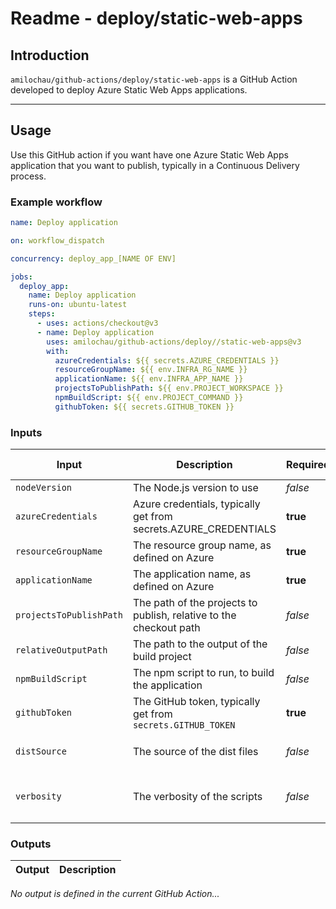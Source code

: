 # Readme - deploy/static-web-apps

## Introduction

`amilochau/github-actions/deploy/static-web-apps` is a GitHub Action developed to deploy Azure Static Web Apps applications.

---

## Usage

Use this GitHub action if you want have one Azure Static Web Apps application that you want to publish, typically in a Continuous Delivery process.

### Example workflow

```yaml
name: Deploy application

on: workflow_dispatch

concurrency: deploy_app_[NAME OF ENV]

jobs:
  deploy_app:
    name: Deploy application
    runs-on: ubuntu-latest
    steps:
      - uses: actions/checkout@v3
      - name: Deploy application
        uses: amilochau/github-actions/deploy//static-web-apps@v3
        with:
          azureCredentials: ${{ secrets.AZURE_CREDENTIALS }}
          resourceGroupName: ${{ env.INFRA_RG_NAME }}
          applicationName: ${{ env.INFRA_APP_NAME }}
          projectsToPublishPath: ${{ env.PROJECT_WORKSPACE }}
          npmBuildScript: ${{ env.PROJECT_COMMAND }}
          githubToken: ${{ secrets.GITHUB_TOKEN }}
```

### Inputs

| Input | Description | Required | Default value | Comment |
| ----- | ----------- | -------- | ------------- | ------- |
| `nodeVersion` | The Node.js version to use | *false* | `16.x` |
| `azureCredentials` | Azure credentials, typically get from secrets.AZURE_CREDENTIALS | **true** |
| `resourceGroupName` | The resource group name, as defined on Azure | **true** |
| `applicationName` | The application name, as defined on Azure | **true** |
| `projectsToPublishPath` | The path of the projects to publish, relative to the checkout path | *false* | `.` |
| `relativeOutputPath` | The path to the output of the build project | *false* | `./dist` |
| `npmBuildScript` | The npm script to run, to build the application | *false* | `build` |
| `githubToken` | The GitHub token, typically get from `secrets.GITHUB_TOKEN` | **true** |
| `distSource` | The source of the dist files | *false* | `build` | Set to `build` or `artifact` |
| `verbosity` | The verbosity of the scripts | *false* | `minimal` | Set to `minimal`, `normal` or `detailed` |

### Outputs

| Output | Description |
| ------ | ----------- |

*No output is defined in the current GitHub Action...*
